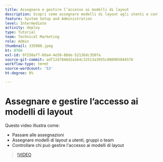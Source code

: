 ```yaml
---
title: Assegnare e gestire l’accesso ai modelli di layout
description: Scopri come assegnare modelli di layout agli utenti e controllare chi può gestire l’accesso.
feature: System Setup and Administration
level: Intermediate
activity: deploy
type: Tutorial
team: Technical Marketing
role: Admin
thumbnail: 335080.jpeg
kt: 8766
exl-id: 9f250af7-0da4-4e50-80de-52136dc350fa
source-git-commit: adf12d7846d2a1b4c32513a3955c080905044576
workflow-type: tm+mt
source-wordcount: '53'
ht-degree: 0%

---
```


# Assegnare e gestire l’accesso ai modelli di layout

Questo video illustra come:

* Passare alle assegnazioni
* Assegnare modelli di layout a utenti, gruppi o team
* Controllare chi può gestire l&#39;accesso ai modelli di layout

>[!VIDEO](https://video.tv.adobe.com/v/335080/?quality=12)
